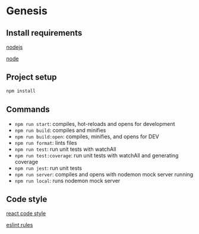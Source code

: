 # Genesis

## Install requirements

[nodejs](https://nodejs.org/es/)

[node](https://nodejs.org/en/download/)

## Project setup

```sh
npm install
```

## Commands

- `npm run start`: compiles, hot-reloads and opens for development
- `npm run build`: compiles and minifies
- `npm run build:open`: compiles, minifies, and opens for DEV
- `npm run format`: lints files
- `npm run test`: run unit tests with watchAll
- `npm run test:coverage`: run unit tests with watchAll and generating coverage
- `npm run jest`: run unit tests
- `npm run server`: compiles and opens with nodemon mock server running
- `npm run local`: runs nodemon mock server

## Code style

[react code style](https://github.com/airbnb/javascript/tree/master/react)

[eslint rules](https://eslint.org/docs/rules/)
